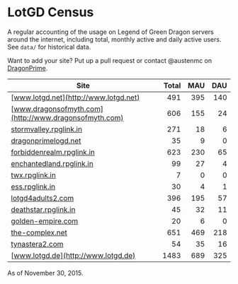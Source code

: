 # LotGD Census
A regular accounting of the usage on Legend of Green Dragon servers around the internet, including total, monthly active and daily active users. See `data/` for historical data.

Want to add your site? Put up a pull request or contact @austenmc on [DragonPrime](http://dragonprime.net).


Site | Total | MAU | DAU
--- | ---:| ---:| ---:
[www.lotgd.net](http://www.lotgd.net)|491|395|140
[www.dragonsofmyth.com](http://www.dragonsofmyth.com)|606|155|24
[stormvalley.rpglink.in](http://stormvalley.rpglink.in)|271|18|6
[dragonprimelogd.net](http://dragonprimelogd.net)|35|9|0
[forbiddenrealm.rpglink.in](http://forbiddenrealm.rpglink.in)|623|230|65
[enchantedland.rpglink.in](http://enchantedland.rpglink.in)|99|27|4
[twx.rpglink.in](http://twx.rpglink.in)|7|0|0
[ess.rpglink.in](http://ess.rpglink.in)|30|4|1
[lotgd4adults2.com](http://lotgd4adults2.com)|396|195|57
[deathstar.rpglink.in](http://deathstar.rpglink.in)|45|32|11
[golden-empire.com](http://golden-empire.com)|20|6|0
[the-complex.net](http://the-complex.net)|651|469|218
[tynastera2.com](http://tynastera2.com)|54|35|16
[www.lotgd.de](http://www.lotgd.de)|1483|689|325

As of November 30, 2015.
